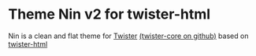 Theme Nin v2 for twister-html
=============================

Nin is a clean and flat theme for [Twister](http://twister.net.co) [(twister-core on github)](https://github.com/miguelfreitas/twister-core) based on [twister-html](https://github.com/miguelfreitas/twister-html)



